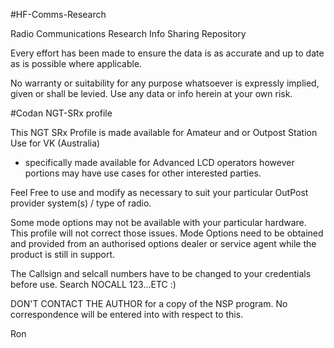 #HF-Comms-Research

Radio Communications Research Info Sharing Repository

Every effort has been made to ensure the data is as accurate and up to date as is possible where applicable.

No warranty or suitability for any purpose whatsoever is expressly implied, given or shall be levied. Use any data or info herein at your own risk.



#Codan NGT-SRx profile

This NGT SRx Profile is made available for Amateur and or Outpost Station Use for VK (Australia) 
- specifically made available for Advanced LCD operators however portions may have use cases for other interested parties.

Feel Free to use and modify as necessary to suit your particular OutPost provider system(s) / type of radio. 

Some mode options may not be available with your particular hardware. 
This profile will not correct those issues. 
Mode Options need to be obtained and provided from an authorised options dealer or service agent while the product is still in support.

The Callsign and selcall numbers have to be changed to your credentials before use. 
Search NOCALL 123...ETC :)

DON'T CONTACT THE AUTHOR for a copy of the NSP program. No correspondence will be entered into with respect to this.

Ron